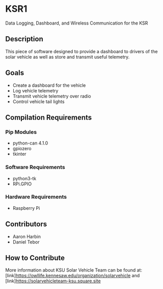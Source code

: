 # KSR1
Data Logging, Dashboard, and Wireless Communication for the KSR 

## Description
This piece of software designed to provide a dashboard to drivers of the solar vehicle as well as store and transmit useful telemetry.

## Goals
* Create a dashboard for the vehicle
* Log vehicle telemetry
* Transmit vehicle telemetry over radio
* Control vehicle tail lights

## Compilation Requirements
### Pip Modules
* python-can 4.1.0
* gpiozero
* tkinter

### Software Requirements
* python3-tk
* RPi.GPIO

### Hardware Requirements
* Raspberry Pi

## Contributors
* Aaron Harbin
* Daniel Tebor

## How to Contribute
More information about KSU Solar Vehicle Team can be found at: [link]https://owllife.kennesaw.edu/organization/solarvehicle and [link]https://solarvehicleteam-ksu.square.site
